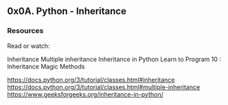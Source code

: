 ## 0x0A. Python - Inheritance

### Resources
Read or watch:

Inheritance
Multiple inheritance
Inheritance in Python
Learn to Program 10 : Inheritance Magic Methods

https://docs.python.org/3/tutorial/classes.html#inheritance
https://docs.python.org/3/tutorial/classes.html#multiple-inheritance
https://www.geeksforgeeks.org/inheritance-in-python/

